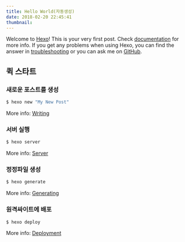 ```yaml
---
title: Hello World(자동생성)
date: 2018-02-20 22:45:41
thumbnail:
---
```

Welcome to [Hexo](https://hexo.io/)! This is your very first post. Check [documentation](https://hexo.io/docs/) for more info. If you get any problems when using Hexo, you can find the answer in [troubleshooting](https://hexo.io/docs/troubleshooting.html) or you can ask me on [GitHub](https://github.com/hexojs/hexo/issues).

## 퀵 스타트

### 새로운 포스트를 생성

``` bash
$ hexo new "My New Post"
```

More info: [Writing](https://hexo.io/docs/writing.html)

### 서버 실행

``` bash
$ hexo server
```

More info: [Server](https://hexo.io/docs/server.html)

### 정정파일 생성

``` bash
$ hexo generate
```

More info: [Generating](https://hexo.io/docs/generating.html)

### 원격싸이트에 배포

``` bash
$ hexo deploy
```

More info: [Deployment](https://hexo.io/docs/deployment.html)
